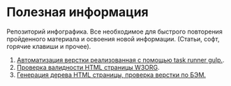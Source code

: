 # Полезная информация
Репозиторий инфографика. Все необходимое для быстрого повторения пройденного материала и освоения новой информации. (Статьи, софт, горячие клавиши и прочее).

1. [Автоматизация верстки реализованная с помощью task runner gulp.](https://github.com/Ron4i/template).
2. [Проверка валидности HTML страницы W3ORG](https://validator.w3.org).
3. [Генерация дерева HTML страницы, проверка верстки по БЭМ.](https://yoksel.github.io/html-tree/)
